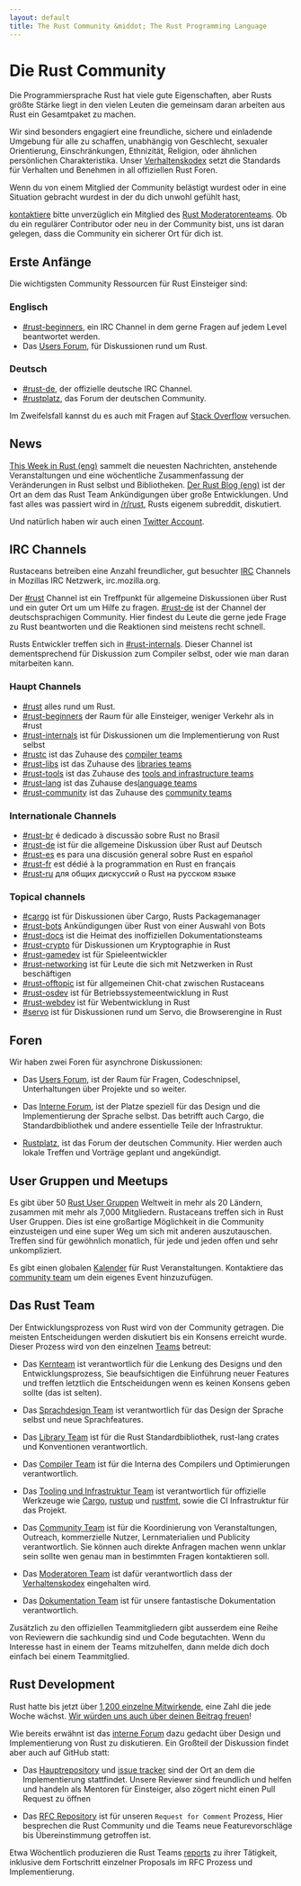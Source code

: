 ```yaml
---
layout: default
title: The Rust Community &middot; The Rust Programming Language
---
```


# Die Rust Community

Die Programmiersprache Rust hat viele gute Eigenschaften, aber Rusts größte
Stärke liegt in den vielen Leuten die gemeinsam daran arbeiten
aus Rust ein Gesamtpaket zu machen.

Wir sind besonders engagiert eine freundliche, sichere und einladende
Umgebung für alle zu schaffen, unabhängig von Geschlecht, sexualer Orientierung,
Einschränkungen, Ethnizität, Religion, oder ähnlichen persönlichen
Charakteristika. Unser [Verhaltenskodex][coc] setzt die Standards für
Verhalten und Benehmen in all offiziellen Rust Foren.

Wenn du von einem Mitglied der Community belästigt wurdest
oder in eine Situation gebracht wurdest in der du dich unwohl gefühlt hast,

[kontaktiere][mod_team_email] bitte unverzüglich ein Mitglied des [Rust Moderatorenteams][mod_team].
Ob du ein regulärer Contributor oder neu in der Community bist,
uns ist daran gelegen, dass die Community ein sicherer Ort für dich ist.

[coc]: https://www.rust-lang.org/conduct.html
[mod_team]: https://www.rust-lang.org/team.html#Moderation
[mod_team_email]: mailto:rust-mods@rust-lang.org

## Erste Anfänge

Die wichtigsten Community Ressourcen für Rust Einsteiger sind:

### Englisch
- [#rust-beginners][beginners_irc], ein IRC Channel in dem gerne Fragen auf jedem Level beantwortet werden.
- Das [Users Forum][users_forum], für Diskussionen rund um Rust.

### Deutsch
- [#rust-de][de_irc], der offizielle deutsche IRC Channel.
- [#rustplatz][de_irc], das Forum der deutschen Community.

[rustplatz]: https://forum.rustplatz.de/

Im Zweifelsfall kannst du es auch mit Fragen auf [Stack Overflow][stack_overflow] versuchen.

[stack_overflow]: https://stackoverflow.com/questions/tagged/rust

## News

[This Week in Rust (eng)][twir] sammelt die neuesten Nachrichten, anstehende Veranstaltungen
und eine wöchentliche Zusammenfassung der Veränderungen in Rust selbst und Bibliotheken.
[Der Rust Blog (eng)][rust_blog] ist der Ort an dem das Rust Team Ankündigungen über große Entwicklungen.
Und fast alles was passiert wird in [/r/rust][reddit], Rusts eigenem subreddit, diskutiert.

Und natürlich haben wir auch einen [Twitter Account][twitter].

[twir]: https://this-week-in-rust.org/
[rust_blog]: http://blog.rust-lang.org/
[reddit]: https://www.reddit.com/r/rust
[reddit_coc]: https://www.reddit.com/r/rust/comments/2rvrzx/our_code_of_conduct_please_read/
[twitter]: https://twitter.com/rustlang

## IRC Channels

Rustaceans betreiben eine Anzahl freundlicher, gut besuchter [IRC] Channels in Mozillas IRC Netzwerk, irc.mozilla.org.

Der [#rust][rust_irc] Channel ist ein Treffpunkt für allgemeine
Diskussionen über Rust und ein guter Ort um um Hilfe zu fragen.
[#rust-de][de_irc] ist der Channel der deutschsprachigen Community.
Hier findest du Leute die gerne jede Frage zu Rust beantworten und die Reaktionen sind meistens recht schnell.

Rusts Entwickler treffen sich in [#rust-internals][internals_irc].
Dieser Channel ist dementsprechend für Diskussion zum Compiler selbst, oder wie man daran mitarbeiten kann.

### Haupt Channels

- [#rust][rust_irc] alles rund um Rust.
- [#rust-beginners][beginners_irc] der Raum für alle Einsteiger, weniger Verkehr als in #rust
- [#rust-internals][internals_irc] ist für Diskussionen um die Implementierung von Rust selbst
- [#rustc][rustc_irc] ist das Zuhause des [compiler teams][compiler_team]
- [#rust-libs][libs_irc] ist das Zuhause des [libraries teams][library_team]
- [#rust-tools][tools_irc] ist das Zuhause des [tools and infrastructure teams][tool_team]
- [#rust-lang][lang_irc] ist das Zuhause des[language teams][language_team]
- [#rust-community][community_irc] ist das Zuhause des [community teams][community_team]

### Internationale Channels

- [#rust-br][br_irc] é dedicado à discussão sobre Rust no Brasil
- [#rust-de][de_irc] ist für die allgemeine Diskussion über Rust auf Deutsch
- [#rust-es][es_irc] es para una discusión general sobre Rust en español
- [#rust-fr][fr_irc] est dédié à la programmation en Rust en français
- [#rust-ru][ru_irc] для общих дискуссий о Rust на русском языке

### Topical channels

- [#cargo][cargo_irc] ist für Diskussionen über Cargo, Rusts Packagemanager
- [#rust-bots][bots_irc] Ankündigungen über Rust von einer Auswahl von Bots
- [#rust-docs][docs_irc] ist die Heimat des inoffiziellen Dokumentationsteams
- [#rust-crypto][crypto_irc] für Diskussionen um Kryptographie in Rust
- [#rust-gamedev][gamedev_irc] ist für Spieleentwickler
- [#rust-networking][networking_irc] ist für Leute die sich mit Netzwerken in Rust beschäftigen
- [#rust-offtopic][offtopic_irc] ist für allgemeinen Chit-chat zwischen Rustaceans
- [#rust-osdev][osdev_irc] ist für Betriebssystemeentwicklung in Rust
- [#rust-webdev][webdev_irc] ist für Webentwicklung in Rust
- [#servo][servo_irc] ist für Diskussionen rund um Servo, die Browserengine in Rust

[IRC]: https://de.wikipedia.org/wiki/Internet_Relay_Chat
[beginners_irc]: https://client00.chat.mibbit.com/?server=irc.mozilla.org&channel=%23rust-beginners
[bots_irc]: https://client00.chat.mibbit.com/?server=irc.mozilla.org&channel=%23rust-bots
[br_irc]: https://client00.chat.mibbit.com/?server=irc.mozilla.org&channel=%23rust-br
[cargo_irc]: https://client00.chat.mibbit.com/?server=irc.mozilla.org&channel=%23cargo
[community_irc]: https://client00.chat.mibbit.com/?server=irc.mozilla.org&channel=%23rust-community
[crypto_irc]: https://client00.chat.mibbit.com/?server=irc.mozilla.org&channel=%23rust-crypto
[de_irc]: https://client00.chat.mibbit.com/?server=irc.mozilla.org&channel=%23rust-de
[es_irc]: https://client00.chat.mibbit.com/?server=irc.mozilla.org&channel=%23rust-es
[fr_irc]: https://client00.chat.mibbit.com/?server=irc.mozilla.org&channel=%23rust-fr
[gamedev_irc]: https://client00.chat.mibbit.com/?server=irc.mozilla.org&channel=%23rust-gamedev
[internals_irc]: https://client00.chat.mibbit.com/?server=irc.mozilla.org&channel=%23rust-internals
[lang_irc]: https://client00.chat.mibbit.com/?server=irc.mozilla.org&channel=%23rust-lang
[libs_irc]: https://client00.chat.mibbit.com/?server=irc.mozilla.org&channel=%23rust-libs
[networking_irc]: https://client00.chat.mibbit.com/?server=irc.mozilla.org&channel=%23rust-networking
[offtopic_irc]: https://client00.chat.mibbit.com/?server=irc.mozilla.org&channel=%23rust-offtopic
[osdev_irc]: https://client00.chat.mibbit.com/?server=irc.mozilla.org&channel=%23rust-osdev
[ru_irc]: https://client00.chat.mibbit.com/?server=irc.mozilla.org&channel=%23rust-ru
[rust_irc]: https://client00.chat.mibbit.com/?server=irc.mozilla.org&channel=%23rust
[rustc_irc]: https://client00.chat.mibbit.com/?server=irc.mozilla.org&channel=%23rustc
[servo_irc]: https://client00.chat.mibbit.com/?server=irc.mozilla.org&channel=%23servo
[tools_irc]: https://client00.chat.mibbit.com/?server=irc.mozilla.org&channel=%23rust-tools
[webdev_irc]: https://client00.chat.mibbit.com/?server=irc.mozilla.org&channel=%23rust-webdev
[docs_irc]: https://client00.chat.mibbit.com/?server=irc.mozilla.org&channel=%23rust-docs

## Foren

Wir haben zwei Foren für asynchrone Diskussionen:

- Das [Users Forum][users_forum], ist der Raum für Fragen, Codeschnipsel,
  Unterhaltungen über Projekte und so weiter.

- Das [Interne Forum][internals_forum], ist der Platze speziell für das Design und die Implementierung der Sprache selbst.
  Das betrifft auch Cargo, die Standardbibliothek und andere essentielle Teile der Infrastruktur.

- [Rustplatz][rustplatz], ist das Forum der deutschen Community. Hier werden auch lokale Treffen und Vorträge geplant und angekündigt.

[users_forum]: https://users.rust-lang.org/
[internals_forum]: https://internals.rust-lang.org/

## User Gruppen und Meetups

Es gibt über 50 [Rust User Gruppen][user_group] Weltweit in mehr als 20
Ländern, zusammen mit mehr als 7,000 Mitgliedern.
Rustaceans treffen sich in Rust User Gruppen.
Dies ist eine großartige Möglichkeit in die Community einzusteigen
und eine super Weg um sich mit anderen auszutauschen.
Treffen sind für gewöhnlich monatlich, für jede und jeden offen und sehr unkompliziert.

Es gibt einen globalen [Kalender][calendar] für Rust Veranstaltungen.
Kontaktiere das [community team][community_team] um dein eigenes Event hinzuzufügen.

[user_group]: ./user-groups.html
[calendar]: https://www.google.com/calendar/embed?src=apd9vmbc22egenmtu5l6c5jbfc@group.calendar.google.com

## Das Rust Team

Der Entwicklungsprozess von Rust wird von der Community getragen.
Die meisten Entscheidungen werden diskutiert bis ein Konsens erreicht wurde.
Dieser Prozess wird von den einzelnen [Teams][teams] betreut:

* Das [Kernteam][core_team] ist verantwortlich für die Lenkung des Designs und
den Entwicklungsprozess, Sie beaufsichtigen die Einführung neuer Features
und treffen letztlich die Entscheidungen wenn es keinen Konsens geben sollte (das ist selten).

* Das [Sprachdesign Team][language_team] ist verantwortlich für das Design der Sprache selbst und neue Sprachfeatures.

* Das [Library Team][library_team] ist für die Rust Standardbibliothek, rust-lang crates und Konventionen verantwortlich.

* Das [Compiler Team][compiler_team] ist für die Interna des Compilers und Optimierungen verantwortlich.

* Das [Tooling und Infrastruktur Team][tool_team] ist verantwortlich für offizielle Werkzeuge wie
[Cargo], [rustup] und [rustfmt], sowie die CI Infrastruktur für das Projekt.

[Cargo]: https://crates.io
[rustup]: https://www.rustup.rs
[rustfmt]: https://github.com/rust-lang-nursery/rustfmt

* Das [Community Team][community_team] ist für die Koordinierung von Veranstaltungen,
Outreach, kommerzielle Nutzer, Lernmaterialien und Publicity verantwortlich.
Sie können auch direkte Anfragen machen wenn unklar sein sollte wen genau man in bestimmten Fragen kontaktieren soll.

* Das [Moderatoren Team][mod_team] ist dafür verantwortlich dass der [Verhaltenskodex][coc] eingehalten wird.

* Das [Dokumentation Team][doc_team] ist für unsere fantastische Dokumentation verantwortlich.

Zusätzlich zu den offiziellen Teammitgliedern gibt ausserdem eine Reihe von Reviewern die sachkundig sind
und Code begutachten.
Wenn du Interesse hast in einem der Teams mitzuhelfen, dann melde dich doch einfach bei einem Teammitglied.

[teams]: https://www.rust-lang.org/team.html
[core_team]: https://www.rust-lang.org/team.html#Core
[language_team]: https://www.rust-lang.org/team.html#Language-design
[library_team]: https://www.rust-lang.org/team.html#Library
[compiler_team]: https://www.rust-lang.org/team.html#Compiler
[tool_team]: https://www.rust-lang.org/team.html#Tooling-and-infrastructure
[community_team]: https://www.rust-lang.org/team.html#Community
[mod_team]: https://www.rust-lang.org/team.html#Moderation
[doc_team]: https://www.rust-lang.org/en-US/team.html#Documentation-team

## Rust Development

Rust hatte bis jetzt über [1,200 einzelne Mitwirkende][authors],
eine Zahl die jede Woche wächst.
[Wir würden uns auch über deinen Beitrag freuen][contribute]!

Wie bereits erwähnt ist das [interne Forum][internals_forum] dazu gedacht über
Design und Implementierung von Rust zu diskutieren.
Ein Großteil der Diskussion findet aber auch auf GitHub statt:

- Das [Hauptrepository][github] und [issue tracker][issue_tracking] sind der Ort an dem die Implementierung stattfindet.
  Unsere Reviewer sind freundlich
  und helfen und handeln als Mentoren für Einsteiger, also zögert nicht einen Pull Request zu öffnen

- Das [RFC Repository][rfcs] ist für unseren `Request for Comment` Prozess,
  Hier besprechen die Rust Community und die Teams neue Featurevorschläge bis Übereinstimmung getroffen ist.

Etwa Wöchentlich produzieren die Rust Teams [reports][team_reports] zu ihrer Tätigkeit,
inklusive dem Fortschritt einzelner Proposals im RFC Prozess und Implementierung.

[authors]: https://github.com/rust-lang/rust/blob/88397e092e01b6043b6f65772710dfe0e59056c5/AUTHORS.txt
[contribute]: contribute.html
[github]: https://github.com/rust-lang/rust
[rfcs]: https://github.com/rust-lang/rfcs
[team_reports]: https://github.com/rust-lang/subteams
[issue_tracking]: https://github.com/rust-lang/rust/issues
